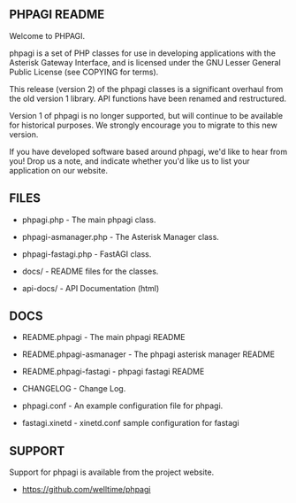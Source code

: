 PHPAGI README
-------------

Welcome to PHPAGI. 

phpagi is a set of PHP classes for use in developing applications with
the Asterisk Gateway Interface, and is licensed under the GNU Lesser
General Public License (see COPYING for terms).

This release (version 2) of the phpagi classes is a significant overhaul
from the old version 1 library.  API functions have been renamed and 
restructured.

Version 1 of phpagi is no longer supported, but will continue to be
available for historical purposes.  We strongly encourage you to migrate
to this new version.

If you have developed software based around phpagi, we'd like to hear from 
you!  Drop us a note, and indicate whether you'd like us to list your 
application on our website.

FILES
-----
* phpagi.php           - The main phpagi class.
* phpagi-asmanager.php - The Asterisk Manager class.
* phpagi-fastagi.php   - FastAGI class.

* docs/                - README files for the classes.
* api-docs/            - API Documentation (html)

DOCS
----
* README.phpagi           - The main phpagi README
* README.phpagi-asmanager - The phpagi asterisk manager README
* README.phpagi-fastagi   - phpagi fastagi README
* CHANGELOG               - Change Log.

* phpagi.conf             - An example configuration file for phpagi.
* fastagi.xinetd          - xinetd.conf sample configuration for fastagi

SUPPORT
-------

Support for phpagi is available from the project website. 

 * https://github.com/welltime/phpagi




